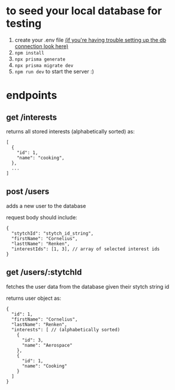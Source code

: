 # to seed your local database for testing

1. create your .env file [(if you're having trouble setting up the db connection look here)](https://www.prisma.io/docs/getting-started/setup-prisma/start-from-scratch/relational-databases/connect-your-database-typescript-postgres)
2. ```npm install```
3. ```npx prisma generate```
4. ```npx prisma migrate dev```
5. ```npm run dev``` to start the server :)

# endpoints

## get /interests

returns all stored interests (alphabetically sorted) as:

```
[
  {
    "id": 1,
    "name": "cooking",
  },
  ...
]
```

## post /users

adds a new user to the database

request body should include:

```
{
  "stytchId": "stytch_id_string",
  "firstName": "Cornelius",
  "lasttName": "Renken",
  "interestIds": [1, 3], // array of selected interest ids
}
```

## get /users/:stytchId

fetches the user data from the database given their stytch string id

returns user object as:

```
{
  "id": 1,
  "firstName": "Cornelius",
  "lastName": "Renken",
  "interests": [ // (alphabetically sorted)
    {
      "id": 3,
      "name": "Aerospace"
    },
    {
      "id": 1,
      "name": "Cooking"
    }
  ]
}
```

